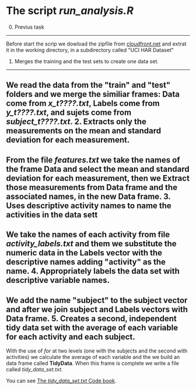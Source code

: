 The script *run_analysis.R*
===
0. Previus task
---------------
Before start the scrip we dowload the zipfile from [cloudfront.net](https://d396qusza40orc.cloudfront.net/getdata%2Fprojectfiles%2FUCI%20HAR%20Dataset.zip)  and extrat it in the working directory, in a subdirectory called "UCI HAR Dataset"
1. Merges the training and the test sets to create one data set.
---------------
We read the data from the "train" and "test" folders and we merge the similiar frames: **Data** come from *x_t????.txt*, **Labels** come from *y_t????.txt*, and **sujets** come from *subject_t????.txt*.
2. Extracts only the measurements on the mean and standard deviation for each measurement. 
---------------
From the file *features.txt* we take the names of the frame **Data** and select the **mean** and **standard deviation** for each measurement, then we Extract those measurements from **Data** frame and the associated names, in the new **Data** frame.
3. Uses descriptive activity names to name the activities in the data sett
---------------
We take the names of each activity from file *activity_labels.txt* and them we substitute the numeric data in the **Labels** vector with the descriptive names adding "activity" as the name.
4. Appropriately labels the data set with descriptive variable names. 
---------------
We add the name "subject" to the **subject** vector and after we join **subject** and **Labels** vectors with **Data** frame.
5. Creates a second, independent tidy data set with the average of each variable for each activity and each subject. 
---------------
With the use of *for* at two levels (one with the subjects and the second with activities) we calculate the average of each variable and the we build an data frame called **TidyData**. When this frame is complete we write a file called *tidy_data_set.txt*.

You can see [The *tidy_data_set.txt* Code book](https://github.com/PepeXavier/Getting_Data/blob/master/Codebook.md).
